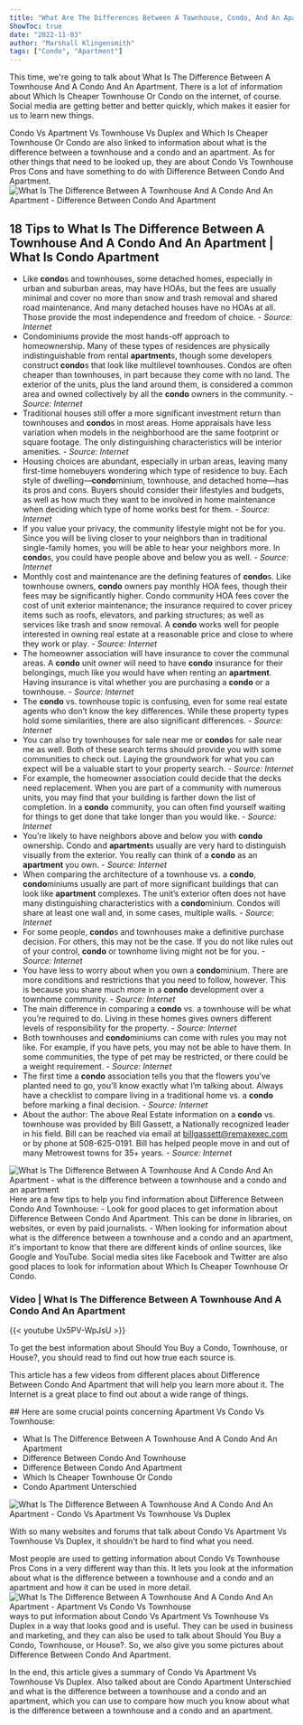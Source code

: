 ```yaml
---
title: "What Are The Differences Between A Townhouse, Condo, And An Apartment? - 18 Tips"
ShowToc: true 
date: "2022-11-03"
author: "Marshall Klingensmith" 
tags: ["Condo", "Apartment"]
---
```


	
This time, we're going to talk about What Is The Difference Between A Townhouse And A Condo And An Apartment. There is a lot of information about Which Is Cheaper Townhouse Or Condo on the internet, of course. Social media are getting better and better quickly, which makes it easier for us to learn new things.

Condo Vs Apartment Vs Townhouse Vs Duplex and Which Is Cheaper Townhouse Or Condo are also linked to information about what is the difference between a townhouse and a condo and an apartment. As for other things that need to be looked up, they are about Condo Vs Townhouse Pros Cons and have something to do with Difference Between Condo And Apartment.
<img loading="lazy" src="https://www.fortunebuilders.com/wp-content/uploads/2017/09/multifamily-investment-property-800x530.jpg" onerror="this.onerror=null;this.src='https://blogger.googleusercontent.com/img/a/AVvXsEhe7F7TRXHtjiKvHb5vS7DmnxvpHiDyoYyYvm1nHB3Qp2_w3BnM6A2eq4v7FYxCC9bfZt3a9vIMtAYEKUiaDQbHMg-ViyGmRIj39MLp0bGFfgfYw1Dc9q_H-T0wiTm3l0Uq42dETrN9eC8aGJ9_IORZsxST1AcLR7np1koOfcc7tnHa4S8Mwz_xD9d0=s16000';" alt="What Is The Difference Between A Townhouse And A Condo And An Apartment - Difference Between Condo And Apartment" >

## 18 Tips to What Is The Difference Between A Townhouse And A Condo And An Apartment | What Is Condo Apartment
-   Like **condo**s and townhouses, some detached homes, especially in urban and suburban areas, may have HOAs, but the fees are usually minimal and cover no more than snow and trash removal and shared road maintenance. And many detached houses have no HOAs at all. Those provide the most independence and freedom of choice. - <cite>Source: Internet</cite>
-   Condominiums provide the most hands-off approach to homeownership. Many of these types of residences are physically indistinguishable from rental **apartment**s, though some developers construct **condo**s that look like multilevel townhouses. Condos are often cheaper than townhouses, in part because they come with no land. The exterior of the units, plus the land around them, is considered a common area and owned collectively by all the **condo** owners in the community. - <cite>Source: Internet</cite>
-   Traditional houses still offer a more significant investment return than townhouses and **condo**s in most areas. Home appraisals have less variation when models in the neighborhood are the same footprint or square footage. The only distinguishing characteristics will be interior amenities. - <cite>Source: Internet</cite>
-   Housing choices are abundant, especially in urban areas, leaving many first-time homebuyers wondering which type of residence to buy. Each style of dwelling—**condo**minium, townhouse, and detached home—has its pros and cons. Buyers should consider their lifestyles and budgets, as well as how much they want to be involved in home maintenance when deciding which type of home works best for them. - <cite>Source: Internet</cite>
-   If you value your privacy, the community lifestyle might not be for you. Since you will be living closer to your neighbors than in traditional single-family homes, you will be able to hear your neighbors more. In **condo**s, you could have people above and below you as well. - <cite>Source: Internet</cite>
-   Monthly cost and maintenance are the defining features of **condo**s. Like townhouse owners, **condo** owners pay monthly HOA fees, though their fees may be significantly higher. Condo community HOA fees cover the cost of unit exterior maintenance; the insurance required to cover pricey items such as roofs, elevators, and parking structures; as well as services like trash and snow removal. A **condo** works well for people interested in owning real estate at a reasonable price and close to where they work or play. - <cite>Source: Internet</cite>
-   The homeowner association will have insurance to cover the communal areas. A **condo** unit owner will need to have **condo** insurance for their belongings, much like you would have when renting an **apartment**. Having insurance is vital whether you are purchasing a **condo** or a townhouse. - <cite>Source: Internet</cite>
-   The **condo** vs. townhouse topic is confusing, even for some real estate agents who don’t know the key differences. While these property types hold some similarities, there are also significant differences. - <cite>Source: Internet</cite>
-   You can also try townhouses for sale near me or **condo**s for sale near me as well. Both of these search terms should provide you with some communities to check out. Laying the groundwork for what you can expect will be a valuable start to your property search. - <cite>Source: Internet</cite>
-   For example, the homeowner association could decide that the decks need replacement. When you are part of a community with numerous units, you may find that your building is farther down the list of completion. In a **condo** community, you can often find yourself waiting for things to get done that take longer than you would like. - <cite>Source: Internet</cite>
-   You’re likely to have neighbors above and below you with **condo** ownership. Condo and **apartment**s usually are very hard to distinguish visually from the exterior. You really can think of a **condo** as an **apartment** you own. - <cite>Source: Internet</cite>
-   When comparing the architecture of a townhouse vs. a **condo**, **condo**miniums usually are part of more significant buildings that can look like **apartment** complexes. The unit’s exterior often does not have many distinguishing characteristics with a **condo**minium. Condos will share at least one wall and, in some cases, multiple walls. - <cite>Source: Internet</cite>
-   For some people, **condo**s and townhouses make a definitive purchase decision. For others, this may not be the case. If you do not like rules out of your control, **condo** or townhome living might not be for you. - <cite>Source: Internet</cite>
-   You have less to worry about when you own a **condo**minium. There are more conditions and restrictions that you need to follow, however. This is because you share much more in a **condo** development over a townhome community. - <cite>Source: Internet</cite>
-   The main difference in comparing a **condo** vs. a townhouse will be what you’re required to do. Living in these homes gives owners different levels of responsibility for the property. - <cite>Source: Internet</cite>
-   Both townhouses and **condo**miniums can come with rules you may not like. For example, if you have pets, you may not be able to have them. In some communities, the type of pet may be restricted, or there could be a weight requirement. - <cite>Source: Internet</cite>
-   The first time a **condo** association tells you that the flowers you’ve planted need to go, you’ll know exactly what I’m talking about. Always have a checklist to compare living in a traditional home vs. a **condo** before marking a final decision. - <cite>Source: Internet</cite>
-   About the author: The above Real Estate information on a **condo** vs. townhouse was provided by Bill Gassett, a Nationally recognized leader in his field. Bill can be reached via email at billgassett@remaxexec.com or by phone at 508-625-0191. Bill has helped people move in and out of many Metrowest towns for 35+ years. - <cite>Source: Internet</cite>


<img loading="lazy" src="https://i.pinimg.com/originals/be/ef/45/beef45a346ed62e3539c747441510107.jpg" onerror="this.onerror=null;this.src='https://blogger.googleusercontent.com/img/a/AVvXsEhe7F7TRXHtjiKvHb5vS7DmnxvpHiDyoYyYvm1nHB3Qp2_w3BnM6A2eq4v7FYxCC9bfZt3a9vIMtAYEKUiaDQbHMg-ViyGmRIj39MLp0bGFfgfYw1Dc9q_H-T0wiTm3l0Uq42dETrN9eC8aGJ9_IORZsxST1AcLR7np1koOfcc7tnHa4S8Mwz_xD9d0=s16000';" alt="What Is The Difference Between A Townhouse And A Condo And An Apartment - what is the difference between a townhouse and a condo and an apartment" >
Here are a few tips to help you find information about Difference Between Condo And Townhouse:
- Look for good places to get information about Difference Between Condo And Apartment. This can be done in libraries, on websites, or even by paid journalists.
- When looking for information about what is the difference between a townhouse and a condo and an apartment, it's important to know that there are different kinds of online sources, like Google and YouTube. Social media sites like Facebook and Twitter are also good places to look for information about Which Is Cheaper Townhouse Or Condo.

### Video | What Is The Difference Between A Townhouse And A Condo And An Apartment
{{< youtube Ux5PV-WpJsU >}} 

To get the best information about Should You Buy a Condo, Townhouse, or House?, you should read to find out how true each source is.

This article has a few videos from different places about Difference Between Condo And Apartment that will help you learn more about it. The Internet is a great place to find out about a wide range of things.
<script async="async" data-cfasync="false" src="//normallydemandedalter.com/fe63df3c5408708b15d8dc3d9b206b31/invoke.js"></script>
<div id="container-fe63df3c5408708b15d8dc3d9b206b31"></div>
## Here are some crucial points concerning Apartment Vs Condo Vs Townhouse:

- What Is The Difference Between A Townhouse And A Condo And An Apartment
- Difference Between Condo And Townhouse
- Difference Between Condo And Apartment
- Which Is Cheaper Townhouse Or Condo
- Condo Apartment Unterschied

 <img loading="lazy" src="https://images.ctfassets.net/0gqf8nju6pz6/3cOPiQIUvo8jlkT1Qq2dkY/63a730409462d2366e8bcf6f4fae28a5/image2.jpg?fit=scale&w=545" onerror="this.onerror=null;this.src='https://blogger.googleusercontent.com/img/a/AVvXsEhe7F7TRXHtjiKvHb5vS7DmnxvpHiDyoYyYvm1nHB3Qp2_w3BnM6A2eq4v7FYxCC9bfZt3a9vIMtAYEKUiaDQbHMg-ViyGmRIj39MLp0bGFfgfYw1Dc9q_H-T0wiTm3l0Uq42dETrN9eC8aGJ9_IORZsxST1AcLR7np1koOfcc7tnHa4S8Mwz_xD9d0=s16000';" alt="What Is The Difference Between A Townhouse And A Condo And An Apartment - Condo Vs Apartment Vs Townhouse Vs Duplex" >

With so many websites and forums that talk about Condo Vs Apartment Vs Townhouse Vs Duplex, it shouldn't be hard to find what you need.

Most people are used to getting information about Condo Vs Townhouse Pros Cons in a very different way than this. It lets you look at the information about what is the difference between a townhouse and a condo and an apartment and how it can be used in more detail.
<img loading="lazy" src="https://www.nyrentownsell.com/blog/wp-content/uploads/2020/07/windows-of-two-rehabilitated-townhouses-PGQQWK5-1.jpg" onerror="this.onerror=null;this.src='https://blogger.googleusercontent.com/img/a/AVvXsEhe7F7TRXHtjiKvHb5vS7DmnxvpHiDyoYyYvm1nHB3Qp2_w3BnM6A2eq4v7FYxCC9bfZt3a9vIMtAYEKUiaDQbHMg-ViyGmRIj39MLp0bGFfgfYw1Dc9q_H-T0wiTm3l0Uq42dETrN9eC8aGJ9_IORZsxST1AcLR7np1koOfcc7tnHa4S8Mwz_xD9d0=s16000';" alt="What Is The Difference Between A Townhouse And A Condo And An Apartment - Apartment Vs Condo Vs Townhouse" >
ways to put information about Condo Vs Apartment Vs Townhouse Vs Duplex in a way that looks good and is useful. They can be used in business and marketing, and they can also be used to talk about Should You Buy a Condo, Townhouse, or House?. So, we also give you some pictures about Difference Between Condo And Apartment.

In the end, this article gives a summary of Condo Vs Apartment Vs Townhouse Vs Duplex. Also talked about are Condo Apartment Unterschied and what is the difference between a townhouse and a condo and an apartment, which you can use to compare how much you know about what is the difference between a townhouse and a condo and an apartment.
	
	

